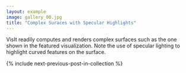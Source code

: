 ```yaml
---
layout: example
image: gallery_00.jpg
title: "Complex Suraces with Specular Highlights"
---
```


VisIt readily computes and renders complex surfaces such as the one shown
in the featured visualization. Note the use of specular lighting to highlight
curved features on the surface.

{% include next-previous-post-in-collection %}
